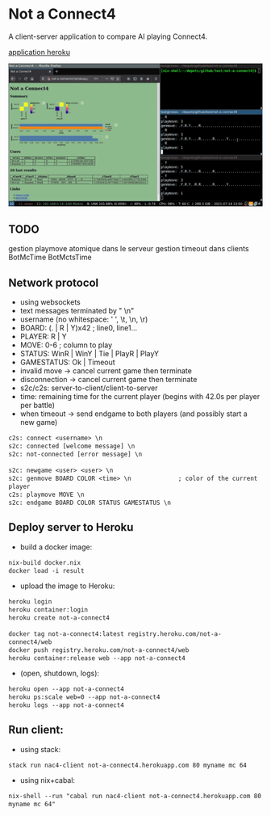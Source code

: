 # Not a Connect4

A client-server application to compare AI playing Connect4.

[application heroku](http://not-a-connect4.herokuapp.com/)

![](tmp/nac4.gif)

## TODO

gestion playmove atomique dans le serveur
gestion timeout dans clients
BotMcTime
BotMctsTime

## Network protocol

- using websockets
- text messages terminated by " \n"
- username (no whitespace: ' ', \t, \n, \r)
- BOARD: (. | R | Y)x42                         ; line0, line1...
- PLAYER: R | Y
- MOVE: 0-6                                     ; column to play
- STATUS: WinR | WinY | Tie | PlayR | PlayY
- GAMESTATUS: Ok | Timeout
- invalid move -> cancel current game then terminate
- disconnection -> cancel current game then terminate
- s2c/c2s: server-to-client/client-to-server
- time: remaining time for the current player (begins with 42.0s per player per battle)
- when timeout -> send endgame to both players (and possibly start a new game)

```
c2s: connect <username> \n
s2c: connected [welcome message] \n
s2c: not-connected [error message] \n

s2c: newgame <user> <user> \n
s2c: genmove BOARD COLOR <time> \n             ; color of the current player
c2s: playmove MOVE \n
s2c: endgame BOARD COLOR STATUS GAMESTATUS \n
```

## Deploy server to Heroku

- build a docker image:

```
nix-build docker.nix
docker load -i result
```

- upload the image to Heroku:

```
heroku login
heroku container:login
heroku create not-a-connect4

docker tag not-a-connect4:latest registry.heroku.com/not-a-connect4/web
docker push registry.heroku.com/not-a-connect4/web
heroku container:release web --app not-a-connect4
```

- (open, shutdown, logs):

```
heroku open --app not-a-connect4
heroku ps:scale web=0 --app not-a-connect4
heroku logs --app not-a-connect4
```

## Run client:

- using stack:

```
stack run nac4-client not-a-connect4.herokuapp.com 80 myname mc 64
```

- using nix+cabal:

```
nix-shell --run "cabal run nac4-client not-a-connect4.herokuapp.com 80 myname mc 64"
```

